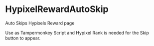# HypixelRewardAutoSkip
Auto Skips Hypixels Reward page

Use as Tampermonkey Script and Hypixel Rank is needed for the Skip button to appear.
